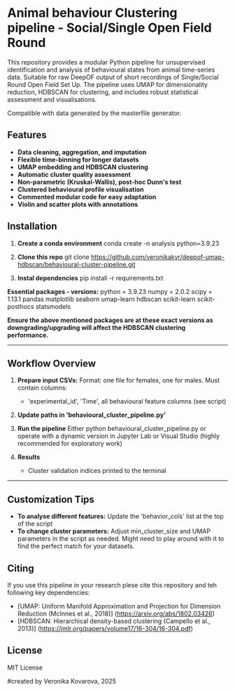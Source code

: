 # Animal behaviour Clustering pipeline - Social/Single Open Field Round
This repository provides a modular Python pipeline for unsupervised identification and analysis of behavioural states from animal time-series data. Suitable for raw DeepOF output of short recordings of Single/Social Round Open Field Set Up.
The pipeline uses UMAP for dimensionality reduction, HDBSCAN for clustering, and includes robust statistical assessment and visualisations.

Compatible with data generated by the masterfile generator.

## Features
- **Data cleaning, aggregation, and imputation**
- **Flexible time-binning for longer datasets**
- **UMAP embedding and HDBSCAN clustering**
- **Automatic cluster quality assessment**
- **Non-parametric (Kruskal-Wallis), post-hoc Dunn's test**
- **Clustered behavioural profile visualisation**
- **Commented modular code for easy adaptation**
- **Violin and scatter plots with annotations**


## Installation
1. **Create a conda environment**
   conda create -n analysis python=3.9.23
2. **Clone this repo**
   git clone https://github.com/veronikakvr/deepof-umap-hdbscan/behavioural-cluster-pipeline.git

3. **Instal dependencies**
pip install -r requirements.txt

**Essential packages - versions:**
python = 3.9.23
numpy = 2.0.2
scipy = 1.13.1
pandas
matplotlib
seaborn
umap-learn
hdbscan
scikit-learn
scikit-posthocs
statsmodels

**Ensure the above mentioned packages are at these exact versions as downgrading/upgrading will affect the HDBSCAN clustering performance.**

---
## Workflow Overview

1. **Prepare input CSVs:**
  Format: one file for females, one for males. Must contain columns:
      - 'experimental_id', 'Time',  all behavioural feature columns (see script)

2. **Update paths in 'behavioural_cluster_pipeline.py'**

3. **Run the pipeline**
    Either python behavioural_cluster_pipeline.py
    or operate with a dynamic version in Jupyter Lab or Visual Studio (highly recommended for exploratory work)
   
4. **Results**
   - Cluster validation indices printed to the terminal
  
---

## Customization Tips
- **To analyse different features:**
    Update the 'behavior_cols' list at the top of the script
- **To change cluster parameters:**
    Adjust min_cluster_size and UMAP parameters in the script as needed. Might need to play around with it to find the perfect match for your datasets.

## Citing
If you use this pipeline in your research plese cite this repository and teh following key dependencies:

- [UMAP: Uniform Manifold Approximation and Projection for Dimension Reduction (McInnes et al., 2018)] (https://arxiv.org/abs/1802.03426)
- [HDBSCAN: Hierarchical density-based clustering (Campello et al., 2013)] (https://jmlr.org/papers/volume17/16-304/16-304.pdf)

## License
MIT License




#created by Veronika Kovarova, 2025
